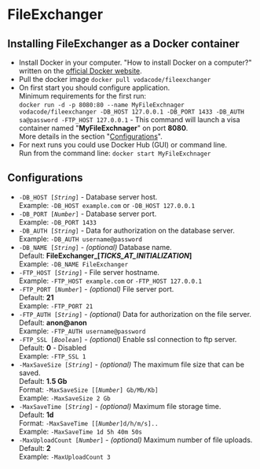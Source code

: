 # FileExchanger
## Installing FileExchanger as a Docker container

<ul>
  <li>Install Docker in your computer. "How to install Docker on a computer?" written on the <a href="https://www.docker.com/">official Docker website</a>.</br></li>
  <li>Pull the docker image <code>docker pull vodacode/fileexchanger</code></li>
  <li>
    On first start you should configure application.</br>
    Minimum requirements for the first run: </br>
    <code>docker run -d -p 8080:80 --name MyFileExchnager vodacode/fileexchanger -DB_HOST 127.0.0.1 -DB_PORT 1433 -DB_AUTH sa@password -FTP_HOST 127.0.0.1</code> - This command will launch a visa container named "<b>MyFileExchnager</b>" on port <b>8080</b>.</br>
    More details in the section "<a href="#configurations">Configurations</a>".
  </li>
  <li>
    For next runs you could use Docker Hub (GUI) or command line.</br>
    Run from the command line: <code>docker start MyFileExchnager</code>
  </li>
</ul>

## Configurations
<ul>
  <li>
    <code>-DB_HOST [<i>String</i>]</code> - Database server host.</br>
    Example: <code>-DB_HOST example.com</code> or <code>-DB_HOST 127.0.0.1</code>
  </li>
  <li>
    <code>-DB_PORT [<i>Number</i>]</code> - Database server port.</br>
    Example: <code>-DB_PORT 1433</code>
  </li>
  <li>
    <code>-DB_AUTH [<i>String</i>]</code> - Data for authorization on the database server.</br>
    Example: <code>-DB_AUTH username@password</code>
  </li>
  <li>
    <code>-DB_NAME [<i>String</i>]</code> - <i>(optional)</i> Database name.</br>
    Default: <b>FileExchanger_[<i>TICKS_AT_INITIALIZATION</i>]</b></br>
    Example: <code>-DB_NAME FileExchanger</code>
   </li>
  <li>
    <code>-FTP_HOST [<i>String</i>]</code> - File server hostname.</br>
    Example: <code>-FTP_HOST example.com</code> or <code>-FTP_HOST 127.0.0.1</code>
  </li>
  <li>
    <code>-FTP_PORT [<i>Number</i>]</code> - <i>(optional)</i> File server port.</br>
    Default: <b>21</b></br>
    Example: <code>-FTP_PORT 21</code>
  </li>
  <li>
    <code>-FTP_AUTH [<i>String</i>]</code> - <i>(optional)</i> Data for authorization on the file server.</br>
    Default: <b>anon@anon</b></br>
    Example: <code>-FTP_AUTH username@password</code>
  </li>
  <li>
    <code>-FTP_SSL [<i>Boolean</i>]</code> - <i>(optional)</i> Enable ssl connection to ftp server.</br>
    Default: <b>0</b> - Disabled</br>
    Example: <code>-FTP_SSL 1</code>
  </li>
  <li>
    <code>-MaxSaveSize [<i>String</i>]</code> - <i>(optional)</i> The maximum file size that can be saved.</br>
    Default: <b>1.5 Gb</b></br>
    Format: <code>-MaxSaveSize [[<i>Number</i>] Gb/Mb/Kb]</code></br>
    Example: <code>-MaxSaveSize 2 Gb</code>
  </li>
  <li>
    <code>-MaxSaveTime [<i>String</i>]</code> - <i>(optional)</i> Maximum file storage time.</br>
    Default: <b>1d</b></br>
    Format: <code>-MaxSaveTime [[<i>Number</i>]d/h/m/s]..</code></br>
    Example: <code>-MaxSaveTime 1d 5h 40m 50s</code>
  </li>
  <li>
    <code>-MaxUploadCount [<i>Number</i>]</code> - <i>(optional)</i> Maximum number of file uploads.</br>
    Default: <b>2</b></br>
    Example: <code>-MaxUploadCount 3</code>
  </li>
</ul>
